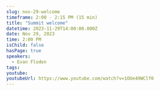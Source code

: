 ```yaml
---
slug: nov-29-welcome
timeframe: 2:00 - 2:15 PM (15 min)
title: "Summit welcome"
datetime: 2023-11-29T14:00:00.000Z
date: Nov 29, 2023
time: 2:00 PM
isChild: false
hasPage: true
speakers:
  - Evan Floden
tags:
youtube:
youtubeUrl: https://www.youtube.com/watch?v=1OUe49WClf0
---
```

